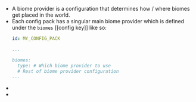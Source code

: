 - A biome provider is a configuration that determines how / where biomes get placed in the world.
- Each config pack has a singular main biome provider which is defined under the `biomes` [[config key]] like so:
  ```yaml
  id: MY_CONFIG_PACK
  
  ...
  
  biomes:
    type: # Which biome provider to use
    # Rest of biome provider configuration
  ...
  ```
-
-